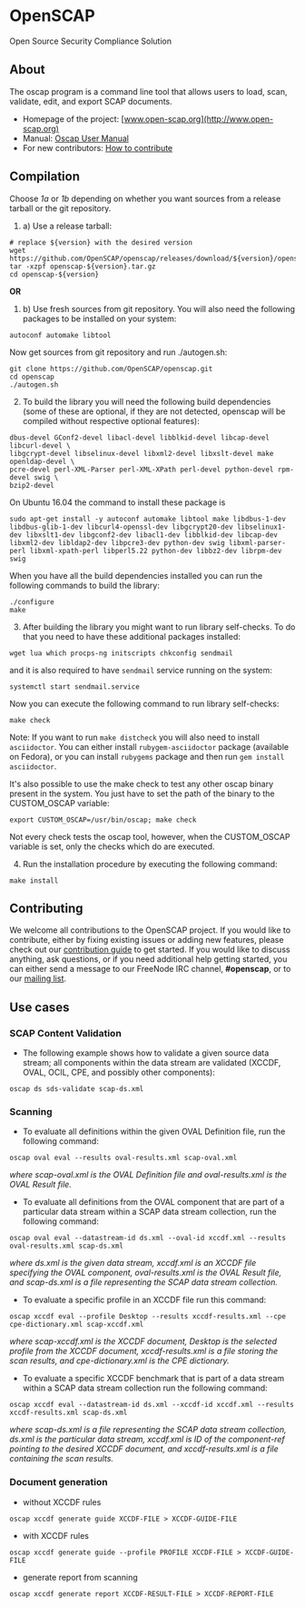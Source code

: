 # OpenSCAP

Open Source Security Compliance Solution

## About

The oscap program is a command line tool that allows users to load, scan,
validate, edit, and export SCAP documents.

 * Homepage of the project: [www.open-scap.org](http://www.open-scap.org)
 * Manual: [Oscap User Manual](https://github.com/OpenSCAP/openscap/blob/maint-1.2/docs/manual/manual.adoc)
 * For new contributors: [How to contribute](https://github.com/OpenSCAP/openscap/blob/maint-1.2/docs/contribute/contribute.adoc)

## Compilation

Choose *1a* or *1b* depending on whether you want sources from a release tarball or the git repository.


1) a) Use a release tarball:
```
# replace ${version} with the desired version
wget https://github.com/OpenSCAP/openscap/releases/download/${version}/openscap-${version}.tar.gz
tar -xzpf openscap-${version}.tar.gz
cd openscap-${version}
```

**OR**

1) b) Use fresh sources from git repository. You will also need the following
packages to be installed on your system:
```
autoconf automake libtool
```
Now get sources from git repository and run ./autogen.sh:

```
git clone https://github.com/OpenSCAP/openscap.git
cd openscap
./autogen.sh
```

2) To build the library you will need the following build dependencies
(some of these are optional, if they are not detected, openscap will be compiled
without respective optional features):
```
dbus-devel GConf2-devel libacl-devel libblkid-devel libcap-devel libcurl-devel \
libgcrypt-devel libselinux-devel libxml2-devel libxslt-devel make openldap-devel \
pcre-devel perl-XML-Parser perl-XML-XPath perl-devel python-devel rpm-devel swig \
bzip2-devel
```
On Ubuntu 16.04 the command to install these package is
```code
sudo apt-get install -y autoconf automake libtool make libdbus-1-dev libdbus-glib-1-dev libcurl4-openssl-dev libgcrypt20-dev libselinux1-dev libxslt1-dev libgconf2-dev libacl1-dev libblkid-dev libcap-dev libxml2-dev libldap2-dev libpcre3-dev python-dev swig libxml-parser-perl libxml-xpath-perl libperl5.22 python-dev libbz2-dev librpm-dev swig
```

When you have all the build dependencies installed you can run the following
commands to build the library:
```
./configure
make
```

3) After building the library you might want to run library self-checks. To do
that you need to have these additional packages installed:
```
wget lua which procps-ng initscripts chkconfig sendmail
```
and it is also required to have `sendmail` service running on the system:
```
systemctl start sendmail.service
```
Now you can execute the following command to run library self-checks:
```
make check
```
Note: If you want to run `make distcheck` you will also need to install
`asciidoctor`. You can either install `rubygem-asciidoctor` package (available
on Fedora), or you can install `rubygems` package and then run
`gem install asciidoctor`.

It's also possible to use the make check to test any other oscap binary present in the system. You just have to set the path of the binary to the CUSTOM_OSCAP variable:
```
export CUSTOM_OSCAP=/usr/bin/oscap; make check
```
Not every check tests the oscap tool, however, when the CUSTOM_OSCAP variable is set, only the checks which do are executed.


4) Run the installation procedure by executing the following command:
```
make install
```


## Contributing

We welcome all contributions to the OpenSCAP project. If you would like to contribute, either by fixing existing issues or adding new features, please check out our [contribution guide](docs/contribute/contribute.adoc) to get started. If you would like to discuss anything, ask questions, or if you need additional help getting started, you can either send a message to our FreeNode IRC channel, **#openscap**, or to our [mailing list](https://www.redhat.com/mailman/listinfo/open-scap-list).


## Use cases

### SCAP Content Validation

 * The following example shows how to validate a given source data stream; all components within the data stream are validated (XCCDF, OVAL, OCIL, CPE, and possibly other components):
```
oscap ds sds-validate scap-ds.xml
```


### Scanning

 * To evaluate all definitions within the given OVAL Definition file, run the following command:
```
oscap oval eval --results oval-results.xml scap-oval.xml
```
*where scap-oval.xml is the OVAL Definition file and oval-results.xml is the OVAL Result file.*

 * To evaluate all definitions from the OVAL component that are part of a particular data stream within a SCAP data stream collection, run the following command:
```
oscap oval eval --datastream-id ds.xml --oval-id xccdf.xml --results oval-results.xml scap-ds.xml
```
*where ds.xml is the given data stream, xccdf.xml is an XCCDF file specifying the OVAL component, oval-results.xml is the OVAL Result file, and scap-ds.xml is a file representing the SCAP data stream collection.*

 * To evaluate a specific profile in an XCCDF file run this command:
```
oscap xccdf eval --profile Desktop --results xccdf-results.xml --cpe cpe-dictionary.xml scap-xccdf.xml
```
*where scap-xccdf.xml is the XCCDF document, Desktop is the selected profile from the XCCDF document, xccdf-results.xml is a file storing the scan results, and cpe-dictionary.xml is the CPE dictionary.*

 * To evaluate a specific XCCDF benchmark that is part of a data stream within a SCAP data stream collection run the following command:
```
oscap xccdf eval --datastream-id ds.xml --xccdf-id xccdf.xml --results xccdf-results.xml scap-ds.xml
```
*where scap-ds.xml is a file representing the SCAP data stream collection, ds.xml is the particular data stream, xccdf.xml is ID of the component-ref pointing to the desired XCCDF document, and xccdf-results.xml is a file containing the scan results.*


### Document generation

 * without XCCDF rules
```
oscap xccdf generate guide XCCDF-FILE > XCCDF-GUIDE-FILE
```

 * with XCCDF rules
```
oscap xccdf generate guide --profile PROFILE XCCDF-FILE > XCCDF-GUIDE-FILE
```

 *  generate report from scanning
```
oscap xccdf generate report XCCDF-RESULT-FILE > XCCDF-REPORT-FILE
```
